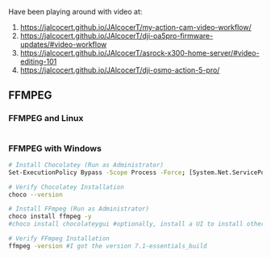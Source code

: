 Have been playing around with video at:

1. https://jalcocert.github.io/JAlcocerT/my-action-cam-video-workflow/
2. https://jalcocert.github.io/JAlcocerT/dji-oa5pro-firmware-updates/#video-workflow
3. https://jalcocert.github.io/JAlcocerT/asrock-x300-home-server/#video-editing-101
4. https://jalcocert.github.io/JAlcocerT/dji-osmo-action-5-pro/

## FFMPEG

### FFMPEG and Linux

```sh

```

### FFMPEG with Windows

```sh
# Install Chocolatey (Run as Administrator)
Set-ExecutionPolicy Bypass -Scope Process -Force; [System.Net.ServicePointManager]::SecurityProtocol = [System.Net.ServicePointManager]::SecurityProtocol -bor 3072; Invoke-WebRequest -UseBasicParsing 'https://community.chocolatey.org/install.ps1' | Invoke-Expression

# Verify Chocolatey Installation
choco --version

# Install FFmpeg (Run as Administrator)
choco install ffmpeg -y
#choco install chocolateygui #optionally, install a UI to install other packages with GUI

# Verify FFmpeg Installation
ffmpeg -version #I got the version 7.1-essentials_build
```

```sh

```